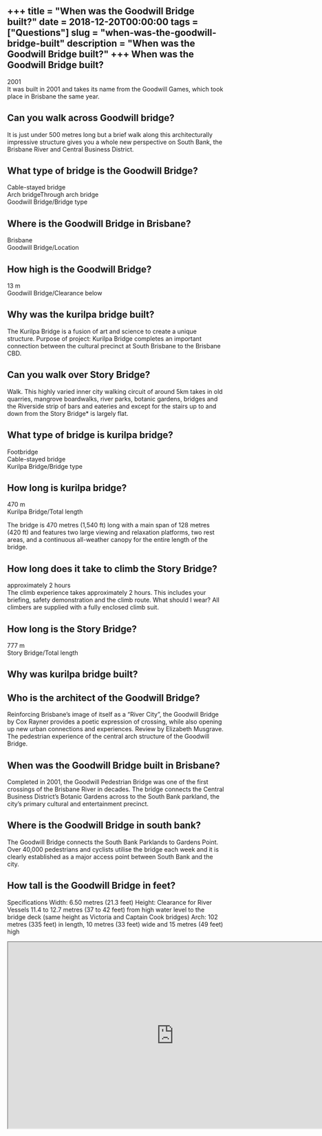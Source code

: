 +++
title = "When was the Goodwill Bridge built?"
date = 2018-12-20T00:00:00
tags = ["Questions"]
slug = "when-was-the-goodwill-bridge-built"
description = "When was the Goodwill Bridge built?"
+++
When was the Goodwill Bridge built?
-----------------------------------

2001  
It was built in 2001 and takes its name from the Goodwill Games, which took place in Brisbane the same year.

Can you walk across Goodwill bridge?
------------------------------------

It is just under 500 metres long but a brief walk along this architecturally impressive structure gives you a whole new perspective on South Bank, the Brisbane River and Central Business District.

What type of bridge is the Goodwill Bridge?
-------------------------------------------

 Cable-stayed bridge  
Arch bridgeThrough arch bridge  
Goodwill Bridge/Bridge type

Where is the Goodwill Bridge in Brisbane?
-----------------------------------------

Brisbane  
Goodwill Bridge/Location

How high is the Goodwill Bridge?
--------------------------------

13 m  
Goodwill Bridge/Clearance below

Why was the kurilpa bridge built?
---------------------------------

The Kurilpa Bridge is a fusion of art and science to create a unique structure. Purpose of project: Kurilpa Bridge completes an important connection between the cultural precinct at South Brisbane to the Brisbane CBD.

Can you walk over Story Bridge?
-------------------------------

Walk. This highly varied inner city walking circuit of around 5km takes in old quarries, mangrove boardwalks, river parks, botanic gardens, bridges and the Riverside strip of bars and eateries and except for the stairs up to and down from the Story Bridge\* is largely flat.

What type of bridge is kurilpa bridge?
--------------------------------------

 Footbridge  
Cable-stayed bridge  
Kurilpa Bridge/Bridge type

How long is kurilpa bridge?
---------------------------

470 m  
Kurilpa Bridge/Total length

The bridge is 470 metres (1,540 ft) long with a main span of 128 metres (420 ft) and features two large viewing and relaxation platforms, two rest areas, and a continuous all-weather canopy for the entire length of the bridge.

How long does it take to climb the Story Bridge?
------------------------------------------------

approximately 2 hours  
The climb experience takes approximately 2 hours. This includes your briefing, safety demonstration and the climb route. What should I wear? All climbers are supplied with a fully enclosed climb suit.

How long is the Story Bridge?
-----------------------------

777 m  
Story Bridge/Total length

Why was kurilpa bridge built?
-----------------------------

Who is the architect of the Goodwill Bridge?
--------------------------------------------

Reinforcing Brisbane’s image of itself as a “River City”, the Goodwill Bridge by Cox Rayner provides a poetic expression of crossing, while also opening up new urban connections and experiences. Review by Elizabeth Musgrave. The pedestrian experience of the central arch structure of the Goodwill Bridge.

When was the Goodwill Bridge built in Brisbane?
-----------------------------------------------

Completed in 2001, the Goodwill Pedestrian Bridge was one of the first crossings of the Brisbane River in decades. The bridge connects the Central Business District’s Botanic Gardens across to the South Bank parkland, the city’s primary cultural and entertainment precinct.

Where is the Goodwill Bridge in south bank?
-------------------------------------------

The Goodwill Bridge connects the South Bank Parklands to Gardens Point. Over 40,000 pedestrians and cyclists utilise the bridge each week and it is clearly established as a major access point between South Bank and the city.

How tall is the Goodwill Bridge in feet?
----------------------------------------

Specifications Width: 6.50 metres (21.3 feet) Height: Clearance for River Vessels 11.4 to 12.7 metres (37 to 42 feet) from high water level to the bridge deck (same height as Victoria and Captain Cook bridges) Arch: 102 metres (335 feet) in length, 10 metres (33 feet) wide and 15 metres (49 feet) high

<iframe allow="accelerometer; autoplay; clipboard-write; encrypted-media; gyroscope; picture-in-picture" allowfullscreen="" class="__youtube_prefs__  epyt-is-override  no-lazyload" data-no-lazy="1" data-origheight="433" data-origwidth="770" data-skipgform_ajax_framebjll="" height="433" id="_ytid_99082" loading="lazy" src="https://www.youtube.com/embed/K4eFAofWFfY?enablejsapi=1&autoplay=0&cc_load_policy=0&cc_lang_pref=&iv_load_policy=1&loop=0&modestbranding=0&rel=1&fs=1&playsinline=0&autohide=2&theme=dark&color=red&controls=1&" title="YouTube player" width="770"></iframe>